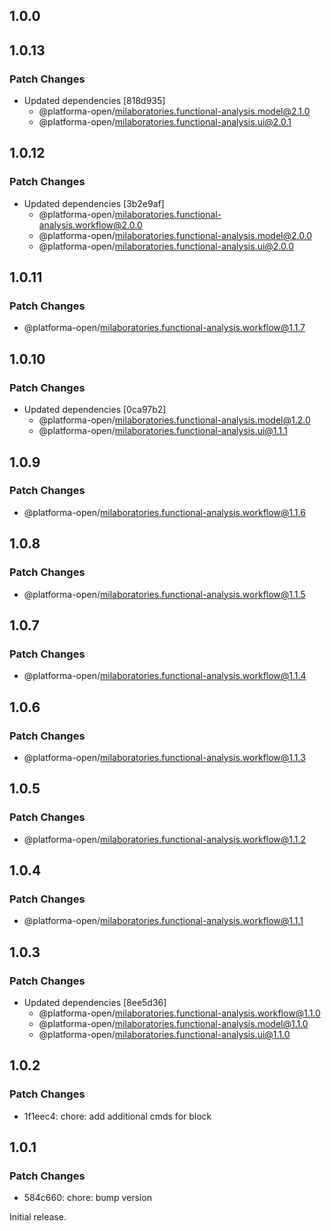 ## 1.0.0

## 1.0.13

### Patch Changes

- Updated dependencies [818d935]
  - @platforma-open/milaboratories.functional-analysis.model@2.1.0
  - @platforma-open/milaboratories.functional-analysis.ui@2.0.1

## 1.0.12

### Patch Changes

- Updated dependencies [3b2e9af]
  - @platforma-open/milaboratories.functional-analysis.workflow@2.0.0
  - @platforma-open/milaboratories.functional-analysis.model@2.0.0
  - @platforma-open/milaboratories.functional-analysis.ui@2.0.0

## 1.0.11

### Patch Changes

- @platforma-open/milaboratories.functional-analysis.workflow@1.1.7

## 1.0.10

### Patch Changes

- Updated dependencies [0ca97b2]
  - @platforma-open/milaboratories.functional-analysis.model@1.2.0
  - @platforma-open/milaboratories.functional-analysis.ui@1.1.1

## 1.0.9

### Patch Changes

- @platforma-open/milaboratories.functional-analysis.workflow@1.1.6

## 1.0.8

### Patch Changes

- @platforma-open/milaboratories.functional-analysis.workflow@1.1.5

## 1.0.7

### Patch Changes

- @platforma-open/milaboratories.functional-analysis.workflow@1.1.4

## 1.0.6

### Patch Changes

- @platforma-open/milaboratories.functional-analysis.workflow@1.1.3

## 1.0.5

### Patch Changes

- @platforma-open/milaboratories.functional-analysis.workflow@1.1.2

## 1.0.4

### Patch Changes

- @platforma-open/milaboratories.functional-analysis.workflow@1.1.1

## 1.0.3

### Patch Changes

- Updated dependencies [8ee5d36]
  - @platforma-open/milaboratories.functional-analysis.workflow@1.1.0
  - @platforma-open/milaboratories.functional-analysis.model@1.1.0
  - @platforma-open/milaboratories.functional-analysis.ui@1.1.0

## 1.0.2

### Patch Changes

- 1f1eec4: chore: add additional cmds for block

## 1.0.1

### Patch Changes

- 584c660: chore: bump version

Initial release.
